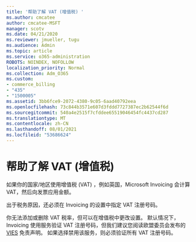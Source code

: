 ```yaml
---
title: '帮助了解 VAT (增值税) '
ms.author: cmcatee
author: cmcatee-MSFT
manager: scotv
ms.date: 04/21/2020
ms.reviewer: jmueller, tugu
ms.audience: Admin
ms.topic: article
ms.service: o365-administration
ROBOTS: NOINDEX, NOFOLLOW
localization_priority: Normal
ms.collection: Adm_O365
ms.custom:
- commerce_billing
- "435"
- "1500005"
ms.assetid: 3bb6fce9-2072-4380-9c05-6aad40792eea
ms.openlocfilehash: 73c844b3571e607d3fddd7727387ec2b62544f6d
ms.sourcegitcommit: 540a4e2515f7cfddee65519046454fc4437cd287
ms.translationtype: MT
ms.contentlocale: zh-CN
ms.lasthandoff: 08/01/2021
ms.locfileid: "53686624"
---
```

# <a name="help-understanding-value-added-tax-vat"></a>帮助了解 VAT (增值税) 

如果你的国家/地区使用增值税 (VAT) ，例如英国，Microsoft Invoicing 会计算 VAT，然后向发票应用金额。
  
出于税务原因，还必须在 Invoicing 的设置中指定 VAT 注册号码。
  
你无法添加或删除 VAT 税率，但可以在增值税中更改设置。 默认情况下，Invoicing 使用服务验证 VAT 注册号码，但我们建议您阅读欧盟委员会发布的 [VIES](https://go.microsoft.com/fwlink/?LinkID=841741) 免责声明。 如果选择禁用该服务，则必须验证所有 VAT 注册号码。